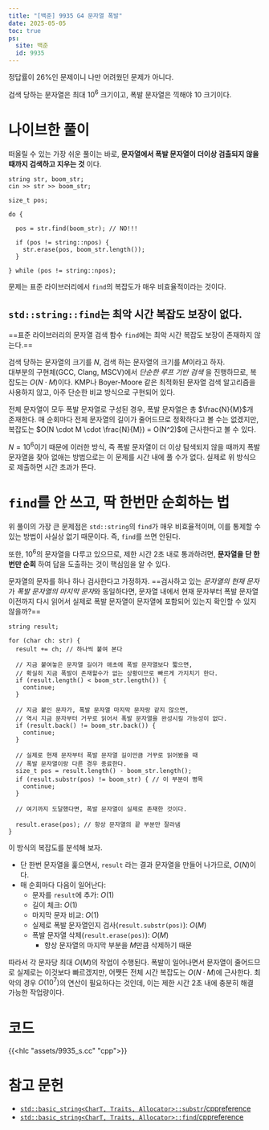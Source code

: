 ```yaml
---
title: "[백준] 9935 G4 문자열 폭발"
date: 2025-05-05
toc: true
ps:
  site: 백준
  id: 9935
---
```


정답률이 26%인 문제이니 나만 어려웠던 문제가 아니다.

검색 당하는 문자열은 최대 $10^{6}$ 크기이고, 폭발 문자열은 끽해야 $10$ 크기이다.

# 나이브한 풀이

떠올릴 수 있는 가장 쉬운 풀이는 바로, **문자열에서 폭발 문자열이 더이상 검출되지 않을 때까지 검색하고 지우는 것** 이다.

```cpp{lineNos=false}
string str, boom_str; 
cin >> str >> boom_str;

size_t pos;

do {

  pos = str.find(boom_str); // NO!!!

  if (pos != string::npos) {
    str.erase(pos, boom_str.length());
  }

} while (pos != string::npos);
```

문제는 표준 라이브러리에서 `find`의 복잡도가 매우 비효율적이라는 것이다.

## `std::string::find`는 최악 시간 복잡도 보장이 없다.

==표준 라이브러리의 문자열 검색 함수 `find`에는 최악 시간 복잡도 보장이 존재하지 않는다.==

검색 당하는 문자열의 크기를 $N$, 검색 하는 문자열의 크기를 $M$이라고 하자.  
대부분의 구현체(GCC, Clang, MSCV)에서 *단순한 루프 기반 검색* 을 진행하므로, 복잡도는 $O(N \cdot M)$이다. KMP나 Boyer-Moore 같은 최적화된 문자열 검색 알고리즘을 사용하지 않고, 아주 단순한 비교 방식으로 구현되어 있다.

전체 문자열이 모두 폭발 문자열로 구성된 경우, 폭발 문자열은 총 $\frac{N}{M}$개 존재한다. 매 순회마다 전체 문자열의 길이가 줄어드므로 정확하다고 볼 수는 없겠지만, 복잡도는 $O(N \cdot M \cdot \frac{N}{M}) = O(N^2)$에 근사한다고 볼 수 있다.

$N = 10^6$이기 때문에 이러한 방식, 즉 폭발 문자열이 더 이상 탐색되지 않을 때까지 폭발 문자열을 찾아 없애는 방법으로는 이 문제를 시간 내에 풀 수가 없다. 실제로 위 방식으로 제출하면 시간 초과가 뜬다.

# `find`를 안 쓰고, 딱 한번만 순회하는 법

위 풀이의 가장 큰 문제점은 `std::string`의 `find`가 매우 비효율적이며, 이를 통제할 수 있는 방법이 사실상 없기 때문이다. 즉, `find`를 쓰면 안된다.

또한, $10^6$의 문자열을 다루고 있으므로, 제한 시간 2초 내로 통과하려면, **문자열을 단 한번만 순회** 하여 답을 도출하는 것이 핵심임을 알 수 있다.

문자열의 문자를 하나 하나 검사한다고 가정하자. ==검사하고 있는 *문자열의 현재 문자*가 *폭발 문자열의 마지막 문자*와 동일하다면, 문자열 내에서 현재 문자부터 폭발 문자열 이전까지 다시 읽어서 실제로 폭발 문자열이 문자열에 포함되어 있는지 확인할 수 있지 않을까?==

```cpp{lineNos=false}
string result;

for (char ch: str) {
  result += ch; // 하나씩 붙여 본다

  // 지금 붙여놓은 문자열 길이가 애초에 폭발 문자열보다 짧으면, 
  // 확실히 지금 폭발이 존재할수가 없는 상황이므로 빠르게 가지치기 한다.
  if (result.length() < boom_str.length()) {
    continue;
  }

  // 지금 붙인 문자가, 폭발 문자열 마지막 문자랑 같지 않으면,
  // 역시 지금 문자부터 거꾸로 읽어서 폭발 문자열을 완성시킬 가능성이 없다.
  if (result.back() != boom_str.back()) {
    continue;
  }

  // 실제로 현재 문자부터 폭발 문자열 길이만큼 거꾸로 읽어봤을 때
  // 폭발 문자열이랑 다른 경우 종료한다.
  size_t pos = result.length() - boom_str.length();
  if (result.substr(pos) != boom_str) { // 이 부분이 병목
    continue;
  }

  // 여기까지 도달했다면, 폭발 문자열이 실제로 존재한 것이다.

  result.erase(pos); // 항상 문자열의 끝 부분만 잘라냄
}
```

이 방식의 복잡도를 분석해 보자.

* 단 한번 문자열을 훑으면서, `result` 라는 결과 문자열을 만들어 나가므로, $O(N)$이다.
* 매 순회마다 다음이 일어난다:
  * 문자를 `result`에 추가: $O(1)$
  * 길이 체크: $O(1)$
  * 마지막 문자 비교: $O(1)$
  * 실제로 폭발 문자열인지 검사(`result.substr(pos)`): $O(M)$
  * 폭발 문자열 삭제(`result.erase(pos)`): $O(M)$
    * 항상 문자열의 마지막 부분을 $M$만큼 삭제하기 때문

따라서 각 문자당 최대 $O(M)$의 작업이 수행된다. 폭발이 일어나면서 문자열이 줄어드므로 실제로는 이것보다 빠르겠지만, 어쨋든 전체 시간 복잡도는 $O(N \cdot M)$에 근사한다. 최악의 경우 $O(10^7)$의 연산이 필요하다는 것인데, 이는 제한 시간 2초 내에 충분히 해결 가능한 작업량이다.

# 코드

{{<hlc "assets/9935_s.cc" "cpp">}}

# 참고 문헌

* [`std::basic_string<CharT, Traits, Allocator>::substr`/cppreference](https://en.cppreference.com/w/cpp/string/basic_string/substr)
* [`std::basic_string<CharT, Traits, Allocator>::find`/cppreference](https://en.cppreference.com/w/cpp/string/basic_string/find)